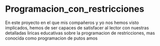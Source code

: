 # Programacion_con_restricciones
En este proyecto en el que mis compañeros y yo nos hemos visto implicados, hemos de ser capaces de satisfacer al lector con nuestras detalladas liricas educativas sobre la programacion de restricciones, mas conocida como programacion de putos amos
